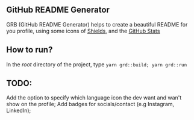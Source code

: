 GitHub README Generator
---

GRB (GitHub README Generator) helps to create a beautiful README for you profile, using some icons of [Shields](https://shields.io), and the [GitHub Stats](https://github.com/anuraghazra/github-readme-stats)

## How to run?
In the *root* directory of the project, type `yarn grd::build; yarn grd::run`

## TODO:
Add the option to specify which language icon the dev want and wan't show on the profile;
Add badges for socials/contact (e.g Instagram, LinkedIn);
